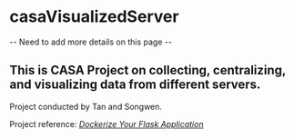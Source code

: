 # casaVisualizedServer
-- Need to add more details on this page -- 
## This is CASA Project on collecting, centralizing, and visualizing data from different servers. 
Project conducted by Tan and Songwen.

Project reference: 
*[Dockerize Your Flask Application](https://medium.com/@tasnuva2606/dockerize-flask-app-4998a378a6aa)*

